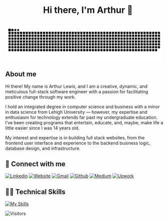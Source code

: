 <ul align="center">
  <summary><h1 style="display: inline-block">Hi there, I'm Arthur 👋</h1></summary>
</ul>

<!-- Snake -->
<picture>
  <source media="(prefers-color-scheme: dark)" srcset="https://raw.githubusercontent.com/lalewis7/lalewis7/output/github-snake-dark.svg">
  <source media="(prefers-color-scheme: light)" srcset="https://raw.githubusercontent.com/lalewis7/lalewis7/output/github-snake.svg">
  <img alt="github contribution grid snake animation" src="https://raw.githubusercontent.com/lalewis7/lalewis7/output/github-snake.svg">
</picture>

<!-- About -->
## About me

Hi there! My name is Arthur Lewis, and I am a creative, dynamic, and meticulous full-stack software engineer with a passion for facilitating positive change through my work.

I hold an integrated degree in computer science and business with a minor in data science from Lehigh University — however, my expertise and enthusiasm for technology extends far past my undergraduate education. I’ve been creating programs that entertain, educate, and, maybe, make life a little easier since I was 14 years old.

My interest and expertise is in building full stack websites, from the frontend user interface and experience to the backend business logic, database design, and infrastructure.

<!-- Connect -->
## 🤝 Connect with me

[![Linkedin][Linkedin]][Linkedin-url]
[![Website][Website]][Website-url]
[![Gmail][Gmail]][Gmail-url]
[![Github][Github]][Github-url]
[![Medium][Medium]][Medium-url]
[![Upwork][Upwork]][Upwork-url]


<!-- Tech Stack -->
## 👨‍💻 Technical Skills

[![My Skills](https://skillicons.dev/icons?i=java,js,ts,py,react,vue,jquery,bootstrap,html,css,sass,spring,express,nodejs,php,nginx,postman,mysql,postgres,mongodb,aws,azure,docker,git,github,vscode,githubactions)](https://skillicons.dev)

![Visitors](https://api.visitorbadge.io/api/visitors?path=lalewis7&countColor=%23263759)

[Linkedin]: https://img.shields.io/badge/linkedin-0A66C2?style=for-the-badge&logo=linkedin&logoColor=white
[Linkedin-url]: https://www.linkedin.com/in/arthur-lewis/
[Medium]: https://img.shields.io/badge/medium-000000?style=for-the-badge&logo=medium&logoColor=white
[Medium-url]: https://medium.com/@arthur.lewis
[Upwork]: https://img.shields.io/badge/upwork-6FDA44?style=for-the-badge&logo=upwork&logoColor=white
[Upwork-url]: https://www.upwork.com/freelancers/~0163c22c20ba2fdf7d
[Gmail]: https://img.shields.io/badge/gmail-EA4335?style=for-the-badge&logo=gmail&logoColor=white
[Gmail-url]: mailto:l.arthur.lewis7@gmail.com
[Github]: https://img.shields.io/badge/github-181717?style=for-the-badge&logo=github&logoColor=white
[Github-url]: https://github.com/lalewis7
[Website]: https://img.shields.io/badge/website-4234FE?style=for-the-badge&logoColor=white
[Website-url]: https://arthurlewis.net/